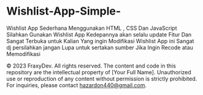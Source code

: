 # Wishlist-App-Simple-
Wishlist App  Sederhana Menggunakan HTML , CSS Dan JavaScript 
Silahkan Gunakan Wishlist App Kedepannya akan selalu update Fitur 
Dan Sangat Terbuka untuk Kalian Yang ingin Modifikasi Wishlist App ini Sangat dj persilahkan
jangan Lupa untuk sertakan sumber Jika Ingin Recode atau Memodifikasi 

© 2023 FraxyDev. All rights reserved. The content and code in this repository are the intellectual property of [Your Full Name]. Unauthorized use or reproduction of any content without permission is strictly prohibited. For inquiries, please contact hazardon440@gmail.com.
